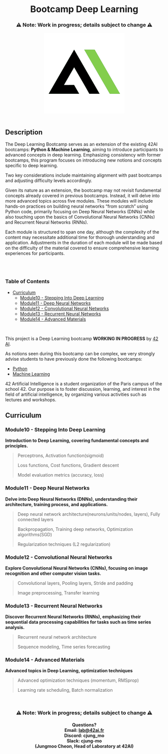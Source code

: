 
<h1 align="center">
  Bootcamp Deep Learning
</h1>
<h3 align="center">⚠️ Note: Work in progress; details subject to change ⚠️</h3>
<p align="center">
<img src="./assets/42ai_lab_logo_bg_white_black_green_squared_1152_focus.png" style="margin: 0px auto 15px auto; width: 256px; height: auto"/>
</p>

## Description
The Deep Learning Bootcamp serves as an extension of the existing 42AI bootcamps: **Python & Machine Learning**, aiming to introduce participants to advanced concepts in deep learning. Emphasizing consistency with former bootcamps, this program focuses on introducing new notions and concepts specific to deep learning.

Two key considerations include maintaining alignment with past bootcamps and adjusting difficulty levels accordingly.

Given its nature as an extension, the bootcamp may not revisit fundamental concepts already covered in previous bootcamps. Instead, it will delve into more advanced topics across five modules. These modules will include hands-on practices on building neural networks “from scratch” using Python code, primarily focusing on Deep Neural Networks (DNNs) while also touching upon the basics of Convolutional Neural Networks (CNNs) and Recurrent Neural Networks (RNNs).

Each module is structured to span one day, although the complexity of the content may necessitate additional time for thorough understanding and application. Adjustments in the duration of each module will be made based on the difficulty of the material covered to ensure comprehensive learning experiences for participants.

<br>
<br>


### Table of Contents

- [Curriculum](#curriculum)
  - [Module10 - Stepping Into Deep Learning](#module10---stepping-into-deep-learning)
  - [Module11 - Deep Neural Networks](#module11---deep-neural-networks)
  - [Module12 - Convolutional Neural Networks](#module12---convolutional-neural-networks)
  - [Module13 - Recurrent Neural Networks](#module13---recurrent-neural-networks)
  - [Module14 - Advanced Materials](#module14---advanced-materials)
<br/>

This project is a Deep Learning bootcamp **WORKING IN PROGRESS** by  [42 AI](http://www.42ai.fr/).

As notions seen during this bootcamp can be complex, we very strongly advise students to have previously done the following bootcamps:

-   [Python](https://github.com/42-AI/bootcamp_python)
-   [Machine Learning](https://github.com/42-AI/bootcamp_machine-learning)


42 Artificial Intelligence is a student organization of the Paris campus of the school 42. Our purpose is to foster discussion, learning, and interest in the field of artificial intelligence, by organizing various activities such as lectures and workshops.

## Curriculum

### Module10 - Stepping Into Deep Learning

**Introduction to Deep Learning, covering fundamental concepts and principles.**

> Perceptrons, Activation function(sigmoid)
> 
> Loss functions, Cost functions, Gradient descent
> 
> Model evaluation metrics (accuracy, loss)

### Module11 - Deep Neural Networks

**Delve into Deep Neural Networks (DNNs), understanding their architecture, training process, and applications.**

> Deep neural network architecture(neurons/units/nodes, layers), Fully connected layers
> 
> Backpropagation, Training deep networks, Optimization algorithms(SGD)
> 
> Regularization techniques (L2 regularization)

### Module12 - Convolutional Neural Networks

**Explore Convolutional Neural Networks (CNNs), focusing on image recognition and other computer vision tasks.**

> Convolutional layers, Pooling layers, Stride and padding
> 
> Image preprocessing, Transfer learning

### Module13 - Recurrent Neural Networks

**Discover Recurrent Neural Networks (RNNs), emphasizing their sequential data processing capabilities for tasks such as time series analysis.**

> Recurrent neural network architecture
> 
> Sequence modeling, Time series forecasting

### Module14 - Advanced Materials

**Advanced topics in Deep Learning, optimization techniques**

> Advanced optimization techniques (momentum, RMSprop)
> 
> Learning rate scheduling, Batch normalization

<br/>

<h3 align="center">⚠️ Note: Work in progress; details subject to change ⚠️</h3>
<h4 align="center">
  Questions?<br>
  Email: <a href="mailto:lab@42ai.fr">lab@42ai.fr</a><br>
  Discord: cjung_mo<br>
  Slack: cjung-mo<br> (Jungmoo Cheon, Head of Laboratory at 42AI)
</h4>
